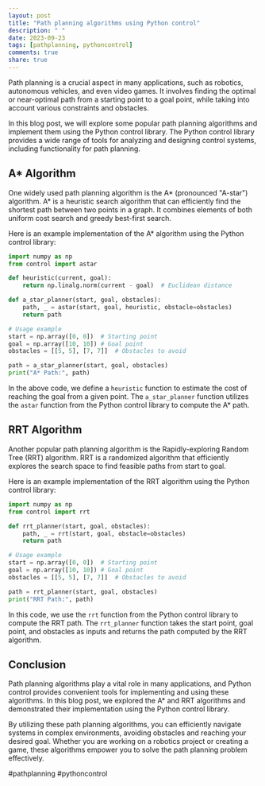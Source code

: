 ```yaml
---
layout: post
title: "Path planning algorithms using Python control"
description: " "
date: 2023-09-23
tags: [pathplanning, pythoncontrol]
comments: true
share: true
---
```


Path planning is a crucial aspect in many applications, such as robotics, autonomous vehicles, and even video games. It involves finding the optimal or near-optimal path from a starting point to a goal point, while taking into account various constraints and obstacles.

In this blog post, we will explore some popular path planning algorithms and implement them using the Python control library. The Python control library provides a wide range of tools for analyzing and designing control systems, including functionality for path planning.

## A* Algorithm

One widely used path planning algorithm is the A* (pronounced "A-star") algorithm. A* is a heuristic search algorithm that can efficiently find the shortest path between two points in a graph. It combines elements of both uniform cost search and greedy best-first search.

Here is an example implementation of the A* algorithm using the Python control library:

```python
import numpy as np
from control import astar

def heuristic(current, goal):
    return np.linalg.norm(current - goal)  # Euclidean distance

def a_star_planner(start, goal, obstacles):
    path, _ = astar(start, goal, heuristic, obstacle=obstacles)
    return path

# Usage example
start = np.array([0, 0])  # Starting point
goal = np.array([10, 10]) # Goal point
obstacles = [[5, 5], [7, 7]]  # Obstacles to avoid

path = a_star_planner(start, goal, obstacles)
print("A* Path:", path)
```

In the above code, we define a `heuristic` function to estimate the cost of reaching the goal from a given point. The `a_star_planner` function utilizes the `astar` function from the Python control library to compute the A* path.

## RRT Algorithm

Another popular path planning algorithm is the Rapidly-exploring Random Tree (RRT) algorithm. RRT is a randomized algorithm that efficiently explores the search space to find feasible paths from start to goal.

Here is an example implementation of the RRT algorithm using the Python control library:

```python
import numpy as np
from control import rrt

def rrt_planner(start, goal, obstacles):
    path, _ = rrt(start, goal, obstacle=obstacles)
    return path

# Usage example
start = np.array([0, 0])  # Starting point
goal = np.array([10, 10]) # Goal point
obstacles = [[5, 5], [7, 7]]  # Obstacles to avoid

path = rrt_planner(start, goal, obstacles)
print("RRT Path:", path)
```

In this code, we use the `rrt` function from the Python control library to compute the RRT path. The `rrt_planner` function takes the start point, goal point, and obstacles as inputs and returns the path computed by the RRT algorithm.

## Conclusion

Path planning algorithms play a vital role in many applications, and Python control provides convenient tools for implementing and using these algorithms. In this blog post, we explored the A* and RRT algorithms and demonstrated their implementation using the Python control library.

By utilizing these path planning algorithms, you can efficiently navigate systems in complex environments, avoiding obstacles and reaching your desired goal. Whether you are working on a robotics project or creating a game, these algorithms empower you to solve the path planning problem effectively.

#pathplanning #pythoncontrol